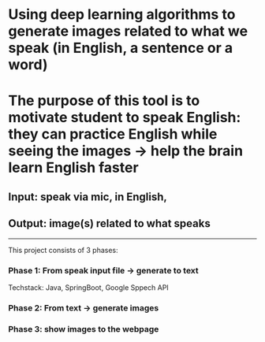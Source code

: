 # Using deep learning algorithms to generate images related to what we speak (in English, a sentence or a word)

# The purpose of this tool is to motivate student to speak English: they can practice English while seeing the images -> help the brain learn English faster

## Input: speak via mic, in English, 
## Output: image(s) related to what speaks

---
This project consists of 3 phases:

### Phase 1: From speak input file -> generate to text
Techstack: Java, SpringBoot, Google Sppech API

### Phase 2: From text -> generate images

### Phase 3: show images to the webpage 

